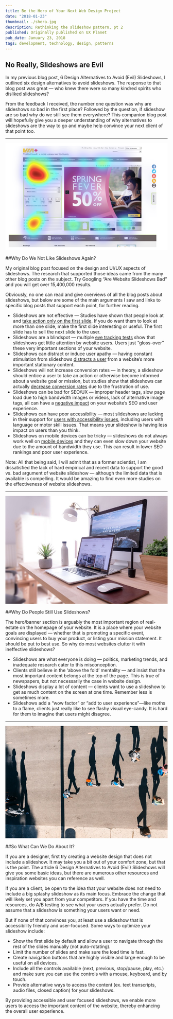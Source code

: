 ```yaml
---
title: Be the Hero of Your Next Web Design Project
date: "2018-01-23"
thumbnail: ./shera.jpg
description: Rethinking the slideshow pattern, pt 2
published: Originally published on UX Planet
pub_date: January 23, 2018
tags: development, technology, design, patterns
---
```


## No Really, Slideshows are Evil
<span>In my previous blog post, 6 Design Alternatives to Avoid (Evil) Slideshows, I outlined six design alternatives to avoid slideshows. The response to that blog post was great &mdash; who knew there were so many kindred spirits who disliked slideshows?</span></p><p class="c0"><span class="c2">From the feedback I received, the number one question was why are slideshows so bad in the first place? Followed by the question, if slideshow are so bad why do we still see them everywhere? This companion blog post will hopefully give you a deeper understanding of why alternatives to slideshows are the way to go and maybe help convince your next client of that point too.</span></p>

<hr>
<div class="kg-card kg-image-card kg-width-medium">

![Screenshot of a eye tracking test.](./slideshow1.png "Eye tracking map that shows a complete disregard for the slideshow area.")

</div>

##Why Do We Not Like Slideshows Again?

<p class="c0"><span class="c2">My original blog post focused on the design and UI/UX aspects of slideshows. The research that supported those ideas came from the many other blog posts on the subject. Try Googling &ldquo;Are Website Slideshows Bad&rdquo; and you will get over 15,400,000 results.</span></p><p class="c0"><span class="c2">Obviously, no one can read and give overviews of all the blog posts about slideshows, but below are some of the main arguments I saw and links to specific blog posts that support each point, for further reading.</span></p><ul class="c9 lst-kix_shdhg12pn6e0-0 start"><li class="c3"><span class="c7">Slideshows are not effective</span><span>&nbsp;&mdash; Studies have shown that people look at and <a class="c1" href="https://www.google.com/url?q=https://erikrunyon.com/2013/01/carousel-stats/&amp;sa=D&amp;ust=1560197092035000" target="_blank" rel="noopener noreferrer">take action only on the first slide</a></span><span class="c2">. If you do want them to look at more than one slide, make the first slide interesting or useful. The first slide has to sell the next slide to the user.</span></li><li class="c3"><span class="c7">Slideshows are a blindspot</span><span>&nbsp;&mdash; multiple <a class="c1" href="https://www.google.com/url?q=http://beantin.se/sliding-banner-content-slider-carousel-rotator/&amp;sa=D&amp;ust=1560197092036000" target="_blank" rel="noopener noreferrer">eye tracking tests</a></span><span class="c2">&nbsp;show that slideshows get little attention by website users. Users just &ldquo;gloss-over&rdquo; these very important sections of your website.</span></li><li class="c3"><span class="c7">Slideshows can distract or induce user apathy</span><span>&nbsp;&mdash; having constant stimulation from slideshows <a class="c1" href="https://www.google.com/url?q=https://conversionxl.com/blog/dont-use-automatic-image-sliders-or-carousels/&amp;sa=D&amp;ust=1560197092037000" target="_blank" rel="noopener noreferrer">distracts a user</a></span><span class="c2">&nbsp;from a website&rsquo;s more important stationary content.</span></li><li class="c3"><span class="c7">Slideshows will not increase conversion rates</span><span>&nbsp;&mdash; in theory, a slideshow should entice a user to take an action or otherwise become informed about a website goal or mission, but studies show that slideshows can actually <a class="c1" href="https://www.google.com/url?q=https://instapage.com/blog/6-reasons-why-image-sliders-are-bad-for-conversions&amp;sa=D&amp;ust=1560197092039000" target="_blank" rel="noopener noreferrer">decrease conversion rates</a></span><span class="c2">&nbsp;due to the frustration of use.</span></li><li class="c3"><span class="c7">Slideshows can be bad for SEO/UX</span><span>&nbsp;&mdash; improper header tags, slow page load due to high bandwidth images or videos, lack of alternative image tags, all can have a <a class="c1" href="https://www.google.com/url?q=https://instapage.com/blog/6-reasons-why-image-sliders-are-bad-for-conversions&amp;sa=D&amp;ust=1560197092040000" target="_blank" rel="noopener noreferrer">negative impact</a></span><span class="c2">&nbsp;on your website&rsquo;s SEO and user experience.</span></li><li class="c3"><span class="c7">Slideshows can have poor accessibility</span><span>&nbsp;&mdash; most slideshows are lacking in their support for <a class="c1" href="https://www.google.com/url?q=https://www.w3.org/WAI/EO/Drafts/tutorials/sliders/&amp;sa=D&amp;ust=1560197092041000" target="_blank" rel="noopener noreferrer">users with accessibility issues</a></span><span class="c2">, including users with language or motor skill issues. That means your slideshow is having less impact on users than you think.</span></li><li class="c3"><span class="c7">Slideshows on mobile devices can be tricky</span><span>&nbsp;&mdash; slideshows do not always work well on <a class="c1" href="https://www.google.com/url?q=https://www.smashingmagazine.com/2015/02/carousel-usage-exploration-on-mobile-e-commerce-websites/&amp;sa=D&amp;ust=1560197092041000" target="_blank" rel="noopener noreferrer">mobile devices</a></span><span class="c2">&nbsp;and they can even slow down your website due to the amount of bandwidth they use. This can result in lower SEO rankings and poor user experience.</span></li></ul><p class="c0"><span class="c2">Note: All that being said, I will admit that as a former scientist, I am dissatisfied the lack of hard empirical and recent data to support the good vs. bad argument of website slideshow &mdash; although the limited data that is available is compelling. It would be amazing to find even more studies on the effectiveness of website slideshows.</span></p>

<hr>
<div class="kg-card kg-image-card kg-width-medium">

![Desktop and a laptop showing slideshows.](./slideshow2.jpg "Slides, slides, everywhere slides.")

</div>

##Why Do People Still Use Slideshows?
<p class="c0"><span class="c2">The hero/banner section is arguably the most important region of real-estate on the homepage of your website. It is a place where your website goals are displayed &mdash; whether that is promoting a specific event, convincing users to buy your product, or listing your mission statement. It should be put to best use. So why do most websites clutter it with ineffective slideshows?</span></p><ul class="c9 lst-kix_tcsl8o9eafjo-0 start"><li class="c3"><span class="c7">Slideshows are what everyone is doing</span><span class="c2">&nbsp;&mdash; politics, marketing trends, and inadequate research cater to this misconception.</span></li><li class="c3"><span class="c7">Clients still believe in the &lsquo;above the fold&rsquo; mentality </span><span class="c2">&mdash; and insist that the most important content belongs at the top of the page. This is true of newspapers, but not necessarily the case in website design.</span></li><li class="c3"><span class="c7">Slideshows display a lot of content</span><span class="c2">&nbsp;&mdash; clients want to use a slideshow to get as much content on the screen at one time. Remember less is sometimes more.</span></li><li class="c3"><span class="c7">Slideshows add a &ldquo;wow factor&rdquo; or &ldquo;add to user experience&rdquo;</span><span class="c2">&mdash;like moths to a flame, clients just really like to see flashy visual eye-candy. It is hard for them to imagine that users might disagree.</span></li></ul>

<hr>
<div class="kg-card kg-image-card kg-width-medium">

![People walking across the street with long shadows.](./slideshow3.jpg "Create slideshows for all the people — not just some.")

</div>

##So What Can We Do About It?
<p class="c0"><span>If you are a designer, first try creating a website design that does not include a slideshow. It may take you a bit out of your comfort zone, but that is the point. The article 6 Design Alternatives to Avoid (Evil) Slideshows will give you some basic ideas, but there are numerous other resources and inspiration websites you can reference as well.</span></p><p class="c0"><span class="c2">If you are a client, be open to the idea that your website does not need to include a big splashy slideshow as its main focus. Embrace the change that will likely set you apart from your competitors. If you have the time and resources, do A/B testing to see what your users actually prefer. Do not assume that a slideshow is something your users want or need.</span></p><p class="c0"><span class="c2">But if none of that convinces you, at least use a slideshow that is accessibility friendly and user-focused. Some ways to optimize your slideshow include:</span></p><ul class="c9 lst-kix_5fefjmm0xxzh-0 start"><li class="c3"><span class="c2">Show the first slide by default and allow a user to navigate through the rest of the slides manually (not auto-rotating).</span></li><li class="c3"><span class="c2">Limit the number of slides and make sure the load time is fast.</span></li><li class="c3"><span class="c2">Create navigation buttons that are highly visible and large enough to be useful on all devices.</span></li><li class="c3"><span class="c2">Include all the controls available (next, previous, stop/pause, play, etc.) and make sure you can use the controls with a mouse, keyboard, and by touch.</span></li><li class="c3"><span class="c2">Provide alternative ways to access the content (ex. text transcripts, audio files, closed caption) for your slideshows.</span></li></ul><p class="c0"><span class="c2">By providing accessible and user focused slideshows, we enable more users to access the important content of the website, thereby enhancing the overall user experience.</span></p>